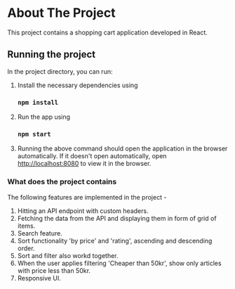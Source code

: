 # About The Project
This project contains a shopping cart application developed in React.

###
## Running the project

In the project directory, you can run:

1. Install the necessary dependencies using 
    ### `npm install`

2. Run the app using
    ### `npm start`

3. Running the above command should open the application in the browser automatically.
    If it doesn't open automatically, open [http://localhost:8080](http://localhost:8080) to view it in the browser.

### What does the project contains 
 
 The following features are implemented in the project -

 1. Hitting an API endpoint with custom headers.
 2. Fetching the data from the API and displaying them in form of grid of items.
 3. Search feature.
 4. Sort functionality 'by price' and 'rating', ascending and descending order.
 5. Sort and filter also workd together.
 6. When the user applies filtering 'Cheaper than 50kr', show only articles with price less than 50kr.
 7. Responsive UI.

